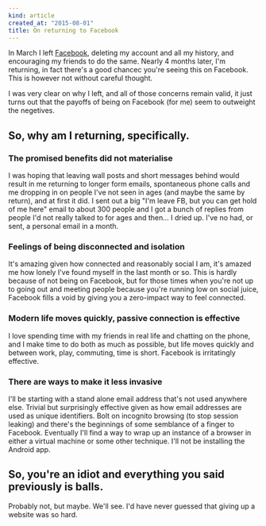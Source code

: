 ```yaml
---
kind: article
created_at: "2015-08-01"
title: On returning to Facebook
---
```


In March I left [Facebook](https://www.theapproachablegeek.co.uk/blog/on-leaving-facebook/), deleting my account and all my history, and encouraging my friends to do the same.  Nearly 4 months later, I'm returning, in fact there's a good chancec you're seeing this on Facebook.  This is however not without careful thought.

I was very clear on why I left, and all of those concerns remain valid, it just turns out that the payoffs of being on Facebook (for me) seem to outweight the negetives.

## So, why am I returning, specifically.

### The promised benefits did not materialise

I was hoping that leaving wall posts and short messages behind would result in me returning to longer form emails, spontaneous phone calls and me dropping in on people I've not seen in ages (and maybe the same by return), and at first it did.  I sent out a big "I'm leave FB, but you can get hold of me here" email to about 300 people and I got a bunch of replies from people I'd not really talked to for ages and then... I dried up.  I've no had, or sent, a personal email in a month.

### Feelings of being disconnected and isolation

It's amazing given how connected and reasonably social I am, it's amazed me how lonely I've found myself in the last month or so.  This is hardly because of not being on Facebook, but for those times when you're not up to going out and meeting people because you're running low on social juice, Facebook fills a void by giving you a zero-impact way to feel connected. 

### Modern life moves quickly, passive connection is effective

I love spending time with my friends in real life and chatting on the phone, and I make time to do both as much as possible, but life moves quickly and between work, play, commuting, time is short.  Facebook is irritatingly effective.

### There are ways to make it less invasive

I'll be starting with a stand alone email address that's not used anywhere else.  Trivial but surprisingly effective given as how email addresses are used as unique identifiers.  Bolt on incognito browsing (to stop session leaking) and there's the beginnings of some semblance of a finger to Facebook.  Eventually I'll find a way to wrap up an instance of a browser in either a virtual machine or some other technique.  I'll not be installing the Android app.

## So, you're an idiot and everything you said previously is balls.

Probably not, but maybe.  We'll see.  I'd have never guessed that giving up a website was so hard.
